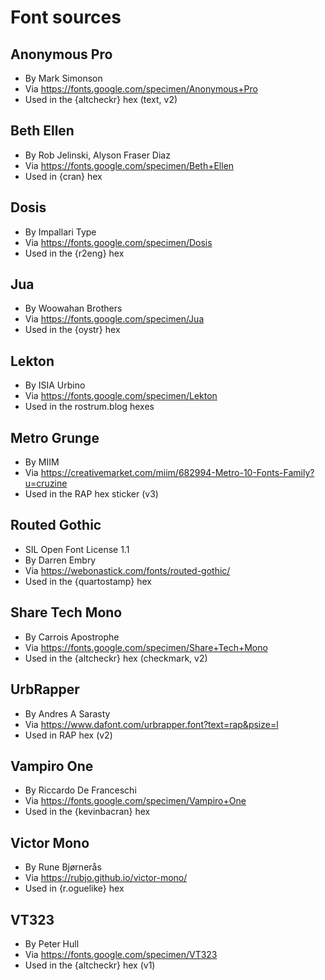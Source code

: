 # Font sources

## Anonymous Pro

* By Mark Simonson
* Via https://fonts.google.com/specimen/Anonymous+Pro
* Used in the {altcheckr} hex (text, v2)

## Beth Ellen

* By Rob Jelinski, Alyson Fraser Diaz
* Via https://fonts.google.com/specimen/Beth+Ellen
* Used in {cran} hex

## Dosis

* By Impallari Type
* Via https://fonts.google.com/specimen/Dosis
* Used in the {r2eng} hex

## Jua

* By Woowahan Brothers
* Via https://fonts.google.com/specimen/Jua
* Used in the {oystr} hex

## Lekton

* By ISIA Urbino
* Via https://fonts.google.com/specimen/Lekton
* Used in the rostrum.blog hexes

## Metro Grunge

* By MIIM
* Via https://creativemarket.com/miim/682994-Metro-10-Fonts-Family?u=cruzine
* Used in the RAP hex sticker (v3)

## Routed Gothic

* SIL Open Font License 1.1
* By Darren Embry
* Via https://webonastick.com/fonts/routed-gothic/
* Used in the {quartostamp} hex

## Share Tech Mono

* By Carrois Apostrophe
* Via https://fonts.google.com/specimen/Share+Tech+Mono
* Used in the {altcheckr} hex (checkmark, v2)

## UrbRapper

* By Andres A Sarasty
* Via https://www.dafont.com/urbrapper.font?text=rap&psize=l
* Used in RAP hex (v2)

## Vampiro One

* By Riccardo De Franceschi
* Via https://fonts.google.com/specimen/Vampiro+One
* Used in the {kevinbacran} hex

## Victor Mono

* By Rune Bjørnerås
* Via https://rubjo.github.io/victor-mono/
* Used in {r.oguelike} hex

## VT323

* By Peter Hull
* Via https://fonts.google.com/specimen/VT323
* Used in the {altcheckr} hex (v1)